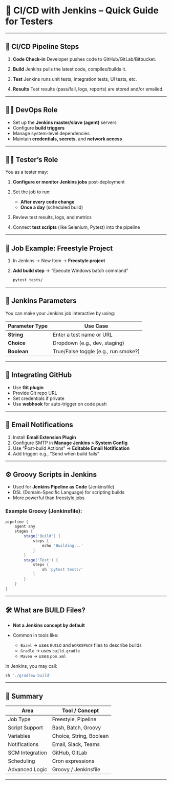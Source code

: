 # 🚀 CI/CD with Jenkins – Quick Guide for Testers

---

## 🧩 CI/CD Pipeline Steps

1. **Code Check-in**
   Developer pushes code to GitHub/GitLab/Bitbucket.

2. **Build**
   Jenkins pulls the latest code, compiles/builds it.

3. **Test**
   Jenkins runs unit tests, integration tests, UI tests, etc.

4. **Results**
   Test results (pass/fail, logs, reports) are stored and/or emailed.

---

## 👨‍🔧 DevOps Role

* Set up the **Jenkins master/slave (agent)** servers
* Configure **build triggers**
* Manage system-level dependencies
* Maintain **credentials, secrets**, and **network access**

---

## 👩‍💻 Tester’s Role

You as a tester may:

1. **Configure or monitor Jenkins jobs** post-deployment
2. Set the job to run:

   * **After every code change**
   * **Once a day** (scheduled build)
3. Review test results, logs, and metrics
4. Connect **test scripts** (like Selenium, Pytest) into the pipeline

---

## 🧪 Job Example: Freestyle Project

1. In Jenkins → New Item → **Freestyle project**
2. **Add build step** → “Execute Windows batch command”

   ```cmd
   pytest tests/
   ```

---

## 🔧 Jenkins Parameters

You can make your Jenkins job interactive by using:

| Parameter Type | Use Case                             |
| -------------- | ------------------------------------ |
| **String**     | Enter a test name or URL             |
| **Choice**     | Dropdown (e.g., dev, staging)        |
| **Boolean**    | True/False toggle (e.g., run smoke?) |

---

## 🔗 Integrating GitHub

* Use **Git plugin**
* Provide Git repo URL
* Set credentials if private
* Use **webhook** for auto-trigger on code push

---

## 📧 Email Notifications

1. Install **Email Extension Plugin**
2. Configure SMTP in **Manage Jenkins > System Config**
3. Use “Post-build Actions” → **Editable Email Notification**
4. Add trigger: e.g., "Send when build fails"

---

## ⚙️ Groovy Scripts in Jenkins

* Used for **Jenkins Pipeline as Code** (Jenkinsfile)
* DSL (Domain-Specific Language) for scripting builds
* More powerful than freestyle jobs

### Example Groovy (Jenkinsfile):

```groovy
pipeline {
    agent any
    stages {
        stage('Build') {
            steps {
                echo 'Building...'
            }
        }
        stage('Test') {
            steps {
                sh 'pytest tests/'
            }
        }
    }
}
```

---

## 🛠 What are BUILD Files?

* **Not a Jenkins concept by default**
* Common in tools like:

  * `Bazel` → uses `BUILD` and `WORKSPACE` files to describe builds
  * `Gradle` → uses `build.gradle`
  * `Maven` → uses `pom.xml`

In Jenkins, you may call:

```groovy
sh './gradlew build'
```

---

## 📌 Summary

| Area            | Tool / Concept          |
| --------------- | ----------------------- |
| Job Type        | Freestyle, Pipeline     |
| Script Support  | Bash, Batch, Groovy     |
| Variables       | Choice, String, Boolean |
| Notifications   | Email, Slack, Teams     |
| SCM Integration | GitHub, GitLab          |
| Scheduling      | Cron expressions        |
| Advanced Logic  | Groovy / Jenkinsfile    |

---

